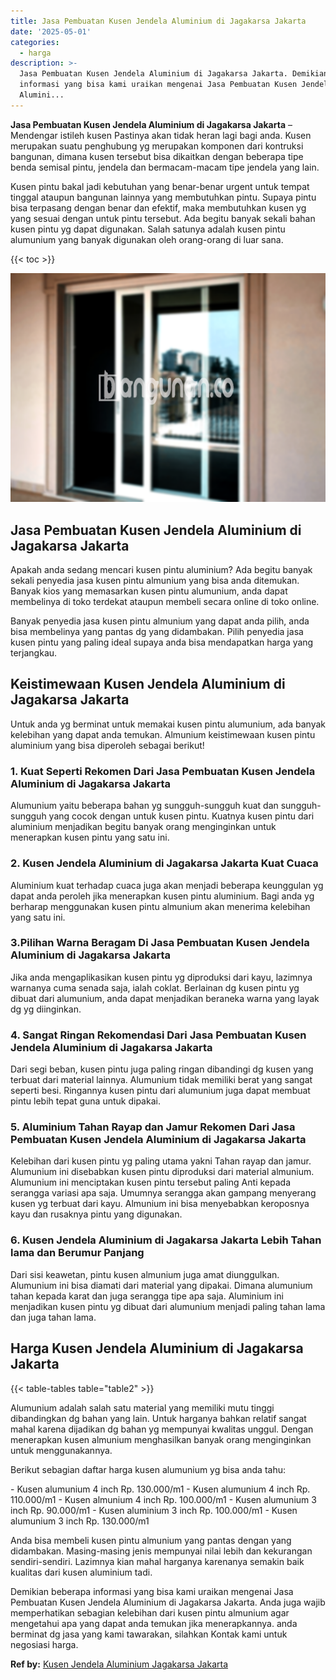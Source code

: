 ```yaml
---
title: Jasa Pembuatan Kusen Jendela Aluminium di Jagakarsa Jakarta
date: '2025-05-01'
categories:
  - harga
description: >-
  Jasa Pembuatan Kusen Jendela Aluminium di Jagakarsa Jakarta. Demikian beberapa
  informasi yang bisa kami uraikan mengenai Jasa Pembuatan Kusen Jendela
  Alumini...
---
```


**Jasa Pembuatan Kusen Jendela Aluminium di Jagakarsa Jakarta** – Mendengar istileh kusen Pastinya akan tidak heran lagi bagi anda. Kusen merupakan suatu penghubung yg merupakan komponen dari kontruksi bangunan, dimana kusen tersebut bisa dikaitkan dengan beberapa tipe benda semisal pintu, jendela dan bermacam-macam tipe jendela yang lain.

Kusen pintu bakal jadi kebutuhan yang benar-benar urgent untuk tempat tinggal ataupun bangunan lainnya yang membutuhkan pintu. Supaya pintu bisa terpasang dengan benar dan efektif, maka membutuhkan kusen yg yang sesuai dengan untuk pintu tersebut. Ada begitu banyak sekali bahan kusen pintu yg dapat digunakan. Salah satunya adalah kusen pintu alumunium yang banyak digunakan oleh orang-orang di luar sana.

{{< toc >}}

![Jasa Pembuatan Kusen Jendela Aluminium di Jagakarsa Jakarta](/images/harga-kusen-jendela-alumunium-18.png)

## Jasa Pembuatan Kusen Jendela Aluminium di Jagakarsa Jakarta

Apakah anda sedang mencari kusen pintu aluminium? Ada begitu banyak sekali penyedia jasa kusen pintu almunium yang bisa anda ditemukan. Banyak kios yang memasarkan kusen pintu alumunium, anda dapat membelinya di toko terdekat ataupun membeli secara online di toko online.

Banyak penyedia jasa kusen pintu almunium yang dapat anda pilih, anda bisa membelinya yang pantas dg yang didambakan. Pilih penyedia jasa kusen pintu yang paling ideal supaya anda bisa mendapatkan harga yang terjangkau.

## Keistimewaan Kusen Jendela Aluminium di Jagakarsa Jakarta

Untuk anda yg berminat untuk memakai kusen pintu alumunium, ada banyak kelebihan yang dapat anda temukan. Almunium keistimewaan kusen pintu aluminium yang bisa diperoleh sebagai berikut!

### 1\. Kuat Seperti Rekomen Dari Jasa Pembuatan Kusen Jendela Aluminium di Jagakarsa Jakarta

Alumunium yaitu beberapa bahan yg sungguh-sungguh kuat dan sungguh-sungguh yang cocok dengan untuk kusen pintu. Kuatnya kusen pintu dari aluminium menjadikan begitu banyak orang menginginkan untuk menerapkan kusen pintu yang satu ini.

### 2\. Kusen Jendela Aluminium di Jagakarsa Jakarta Kuat Cuaca

Aluminium kuat terhadap cuaca juga akan menjadi beberapa keunggulan yg dapat anda peroleh jika menerapkan kusen pintu aluminium. Bagi anda yg berharap menggunakan kusen pintu almunium akan menerima kelebihan yang satu ini.

### 3.Pilihan Warna Beragam Di Jasa Pembuatan Kusen Jendela Aluminium di Jagakarsa Jakarta

Jika anda mengaplikasikan kusen pintu yg diproduksi dari kayu, lazimnya warnanya cuma senada saja, ialah coklat. Berlainan dg kusen pintu yg dibuat dari alumunium, anda dapat menjadikan beraneka warna yang layak dg yg diinginkan.

### 4\. Sangat Ringan Rekomendasi Dari Jasa Pembuatan Kusen Jendela Aluminium di Jagakarsa Jakarta

Dari segi beban, kusen pintu juga paling ringan dibandingi dg kusen yang terbuat dari material lainnya. Alumunium tidak memiliki berat yang sangat seperti besi. Ringannya kusen pintu dari alumunium juga dapat membuat pintu lebih tepat guna untuk dipakai.

### 5\. Aluminium Tahan Rayap dan Jamur Rekomen Dari Jasa Pembuatan Kusen Jendela Aluminium di Jagakarsa Jakarta

Kelebihan dari kusen pintu yg paling utama yakni Tahan rayap dan jamur. Alumunium ini disebabkan kusen pintu diproduksi dari material almunium. Alumunium ini menciptakan kusen pintu tersebut paling Anti kepada serangga variasi apa saja. Umumnya serangga akan gampang menyerang kusen yg terbuat dari kayu. Almunium ini bisa menyebabkan keroposnya kayu dan rusaknya pintu yang digunakan.

### 6\. Kusen Jendela Aluminium di Jagakarsa Jakarta Lebih Tahan lama dan Berumur Panjang

Dari sisi keawetan, pintu kusen almunium juga amat diunggulkan. Alumunium ini bisa diamati dari material yang dipakai. Dimana alumunium tahan kepada karat dan juga serangga tipe apa saja. Aluminium ini menjadikan kusen pintu yg dibuat dari alumunium menjadi paling tahan lama dan juga tahan lama.

## Harga Kusen Jendela Aluminium di Jagakarsa Jakarta

{{< table-tables table="table2" >}}

Alumunium adalah salah satu material yang memiliki mutu tinggi dibandingkan dg bahan yang lain. Untuk harganya bahkan relatif sangat mahal karena dijadikan dg bahan yg mempunyai kwalitas unggul. Dengan menerapkan kusen almunium menghasilkan banyak orang menginginkan untuk menggunakannya.

Berikut sebagian daftar harga kusen alumunium yg bisa anda tahu:

\- Kusen alumunium 4 inch Rp. 130.000/m1 - Kusen alumunium 4 inch Rp. 110.000/m1 - Kusen almunium 4 inch Rp. 100.000/m1 - Kusen alumunium 3 inch Rp. 90.000/m1 - Kusen aluminium 3 inch Rp. 100.000/m1 - Kusen alumunium 3 inch Rp. 130.000/m1

Anda bisa membeli kusen pintu almunium yang pantas dengan yang didambakan. Masing-masing jenis mempunyai nilai lebih dan kekurangan sendiri-sendiri. Lazimnya kian mahal harganya karenanya semakin baik kualitas dari kusen aluminium tadi.

Demikian beberapa informasi yang bisa kami uraikan mengenai Jasa Pembuatan Kusen Jendela Aluminium di Jagakarsa Jakarta. Anda juga wajib memperhatikan sebagian kelebihan dari kusen pintu almunium agar mengetahui apa yang dapat anda temukan jika menerapkannya. anda berminat dg jasa yang kami tawarakan, silahkan Kontak kami untuk negosiasi harga.

**Ref by:** [Kusen Jendela Aluminium Jagakarsa Jakarta](https://id.wikipedia.org/wiki/Kusen)
